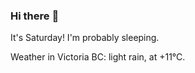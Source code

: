 ### Hi there :wave:

It's Saturday! I'm probably sleeping.

Weather in Victoria BC: light rain, at +11°C.
